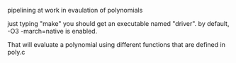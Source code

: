 pipelining at work in evaulation of polynomials

just typing "make" you should get an executable named "driver". by default, -O3 -march=native is enabled.

That will evaluate a polynomial using different functions that are defined in poly.c

